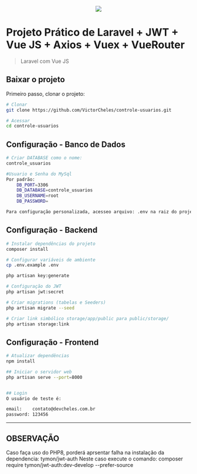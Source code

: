 <p align="center"><img src="https://laravel.com/assets/img/components/logo-laravel.svg"></p>

# Projeto Prático de Laravel + JWT + Vue JS + Axios + Vuex + VueRouter

>Laravel com Vue JS

## Baixar o projeto
Primeiro passo, clonar o projeto:
``` bash
# Clonar
git clone https://github.com/VictorCheles/controle-usuarios.git

# Acessar
cd controle-usuarios
```

## Configuração - Banco de Dados

``` bash
# Criar DATABASE como o nome: 
controle_usuarios

#Usuario e Senha do MySql
Por padrão:
    DB_PORT=3306
    DB_DATABASE=controle_usuarios
    DB_USERNAME=root
    DB_PASSWORD=

Para configuração personalizada, acesseo arquivo: .env na raiz do projeto
```

## Configuração - Backend

``` bash
# Instalar dependências do projeto
composer install

# Configurar variáveis de ambiente
cp .env.example .env

php artisan key:generate

# Configuração do JWT
php artisan jwt:secret

# Criar migrations (tabelas e Seeders)
php artisan migrate --seed

# Criar link simbólico storage/app/public para public/storage/
php artisan storage:link
```

## Configuração - Frontend
``` bash
# Atualizar dependências
npm install

## Iniciar o servidor web
php artisan serve --port=8000


## Login
O usuário de teste é:

email:    contato@devcheles.com.br
password: 123456
```


----

## OBSERVAÇÃO

Caso faça uso do PHP8, porderá aprsentar falha na instalação da dependencia: tymon/jwt-auth
Neste caso execute o comando:
    composer require tymon/jwt-auth:dev-develop --prefer-source